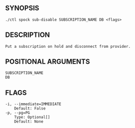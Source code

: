 ## SYNOPSIS
    ./ctl spock sub-disable SUBSCRIPTION_NAME DB <flags>
 
## DESCRIPTION
    Put a subscription on hold and disconnect from provider.
 
## POSITIONAL ARGUMENTS
    SUBSCRIPTION_NAME
    DB
 
## FLAGS
    -i, --immediate=IMMEDIATE
        Default: False
    -p, --pg=PG
        Type: Optional[]
        Default: None
